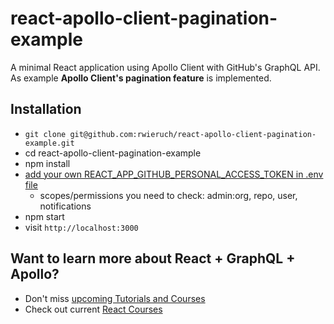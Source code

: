 # react-apollo-client-pagination-example

A minimal React application using Apollo Client with GitHub's GraphQL API. As example **Apollo Client's pagination feature** is implemented.

## Installation

* `git clone git@github.com:rwieruch/react-apollo-client-pagination-example.git`
* cd react-apollo-client-pagination-example
* npm install
* [add your own REACT_APP_GITHUB_PERSONAL_ACCESS_TOKEN in .env file](https://help.github.com/articles/creating-a-personal-access-token-for-the-command-line/)
  * scopes/permissions you need to check: admin:org, repo, user, notifications
* npm start
* visit `http://localhost:3000`

## Want to learn more about React + GraphQL + Apollo?

* Don't miss [upcoming Tutorials and Courses](https://www.getrevue.co/profile/rwieruch)
* Check out current [React Courses](https://roadtoreact.com)
